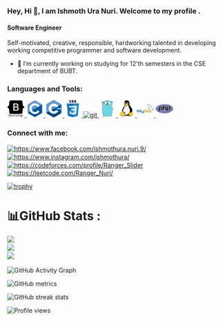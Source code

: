 
### Hey, Hi 👋, I am Ishmoth Ura Nuri. Welcome to my profile .
#### Software Engineer 


Self-motivated, creative, responsible, hardworking talented in developing working competitive programmer and software development. 

- 🔭 I’m currently working on studying for 12'th semesters in the CSE department of BUBT. 

<p> </p>
<h3 align="left">Languages and Tools:</h3>
<p align="left"> <a href="https://getbootstrap.com" target="_blank" rel="noreferrer"> <img src="https://raw.githubusercontent.com/devicons/devicon/master/icons/bootstrap/bootstrap-plain-wordmark.svg" alt="bootstrap" width="40" height="40"/> </a> <a href="https://www.cprogramming.com/" target="_blank" rel="noreferrer"> <img src="https://raw.githubusercontent.com/devicons/devicon/master/icons/c/c-original.svg" alt="c" width="40" height="40"/> </a> <a href="https://www.w3schools.com/cpp/" target="_blank" rel="noreferrer"> <img src="https://raw.githubusercontent.com/devicons/devicon/master/icons/cplusplus/cplusplus-original.svg" alt="cplusplus" width="40" height="40"/> </a> <a href="https://www.w3schools.com/css/" target="_blank" rel="noreferrer"> <img src="https://raw.githubusercontent.com/devicons/devicon/master/icons/css3/css3-original-wordmark.svg" alt="css3" width="40" height="40"/> </a> <a href="https://git-scm.com/" target="_blank" rel="noreferrer"> <img src="https://www.vectorlogo.zone/logos/git-scm/git-scm-icon.svg" alt="git" width="40" height="40"/> </a> <a href="https://golang.org" target="_blank" rel="noreferrer"> <img src="https://raw.githubusercontent.com/devicons/devicon/master/icons/go/go-original.svg" alt="go" width="40" height="40"/> </a> <a href="https://www.linux.org/" target="_blank" rel="noreferrer"> <img src="https://raw.githubusercontent.com/devicons/devicon/master/icons/linux/linux-original.svg" alt="linux" width="40" height="40"/> </a> <a href="https://www.mysql.com/" target="_blank" rel="noreferrer"> <img src="https://raw.githubusercontent.com/devicons/devicon/master/icons/mysql/mysql-original-wordmark.svg" alt="mysql" width="40" height="40"/> </a> <a href="https://www.php.net" target="_blank" rel="noreferrer"> <img src="https://raw.githubusercontent.com/devicons/devicon/master/icons/php/php-original.svg" alt="php" width="40" height="40"/> </a> </p> 

<h3 align="left">Connect with me:</h3>
<p align="left">
<a href="https://www.facebook.com/ishmothura.nuri.9/" target="blank"><img align="center" src="https://raw.githubusercontent.com/rahuldkjain/github-profile-readme-generator/master/src/images/icons/Social/facebook.svg" alt="https://www.facebook.com/ishmothura.nuri.9/" height="30" width="40" /></a>
<a href="https://www.instagram.com/ishmothura/" target="blank"><img align="center" src="https://raw.githubusercontent.com/rahuldkjain/github-profile-readme-generator/master/src/images/icons/Social/instagram.svg" alt="https://www.instagram.com/ishmothura/" height="30" width="40" /></a>
<a href="https://codeforces.com/profile/Ranger_Slider" target="blank"><img align="center" src="https://raw.githubusercontent.com/rahuldkjain/github-profile-readme-generator/master/src/images/icons/Social/codeforces.svg" alt="https://codeforces.com/profile/Ranger_Slider" height="30" width="40" /></a>
<a href="https://leetcode.com/Ranger_Nuri/" target="blank"><img align="center" src="https://raw.githubusercontent.com/rahuldkjain/github-profile-readme-generator/master/src/images/icons/Social/leet-code.svg" alt="https://leetcode.com/Ranger_Nuri/" height="30" width="40" /></a>
</p> 
 


[![trophy](https://github-profile-trophy.vercel.app/?username=Rangerslider)](https://github.com/ryo-ma/github-profile-trophy)

# 📊GitHub Stats :
![](https://github-readme-stats.vercel.app/api?username=rangerslider&theme=prussian&hide_border=true&include_all_commits=true&count_private=true)<br/>
![](https://github-readme-streak-stats.herokuapp.com/?user=rangerslider&theme=prussian&hide_border=true)<br/>
![](https://github-readme-stats.vercel.app/api/top-langs/?username=rangerslider&theme=prussian&hide_border=true&include_all_commits=true&count_private=true&layout=compact)


![GitHub Activity Graph](https://activity-graph.herokuapp.com/graph?username=Rangerslider)  

![GitHub metrics](https://metrics.lecoq.io/Rangerslider)  

![GitHub streak stats](https://github-readme-streak-stats.herokuapp.com/?user=Rangerslider)  

![Profile views](https://gpvc.arturio.dev/Rangerslider)  
